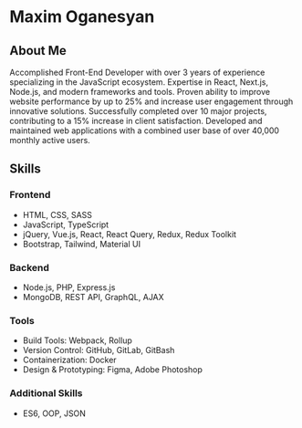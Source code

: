 # Maxim Oganesyan

## About Me
Accomplished Front-End Developer with over 3 years of experience specializing in the JavaScript ecosystem. Expertise in React, Next.js, Node.js, and modern frameworks and tools. Proven ability to improve website performance by up to 25% and increase user engagement through innovative solutions. Successfully completed over 10 major projects, contributing to a 15% increase in client satisfaction. Developed and maintained web applications with a combined user base of over 40,000 monthly active users.

## Skills
### Frontend
- HTML, CSS, SASS
- JavaScript, TypeScript
- jQuery, Vue.js, React, React Query, Redux, Redux Toolkit
- Bootstrap, Tailwind, Material UI

### Backend
- Node.js, PHP, Express.js
- MongoDB, REST API, GraphQL, AJAX

### Tools
- Build Tools: Webpack, Rollup
- Version Control: GitHub, GitLab, GitBash
- Containerization: Docker
- Design & Prototyping: Figma, Adobe Photoshop

### Additional Skills
- ES6, OOP, JSON
